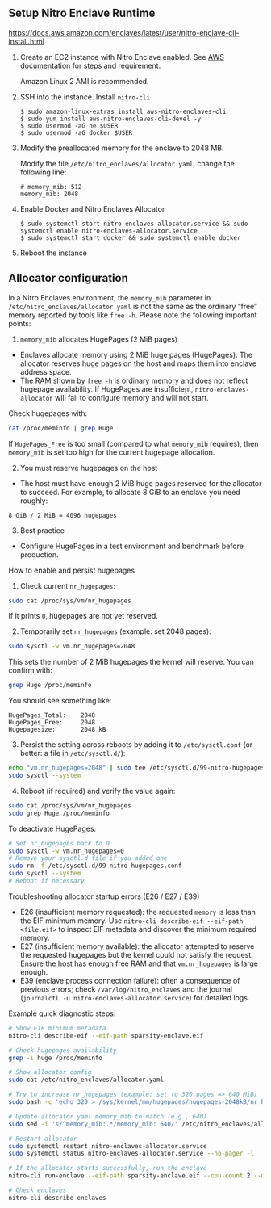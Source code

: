 ## Setup Nitro Enclave Runtime

  https://docs.aws.amazon.com/enclaves/latest/user/nitro-enclave-cli-install.html
  

1. Create an EC2 instance with Nitro Enclave enabled. See [AWS documentation](https://docs.aws.amazon.com/enclaves/latest/user/create-enclave.html) for steps and requirement.

   Amazon Linux 2 AMI is recommended.

1. SSH into the instance. Install `nitro-cli`

   ```
   $ sudo amazon-linux-extras install aws-nitro-enclaves-cli
   $ sudo yum install aws-nitro-enclaves-cli-devel -y
   $ sudo usermod -aG ne $USER
   $ sudo usermod -aG docker $USER
   ```

1. Modify the preallocated memory for the enclave to 2048 MB.

   Modify the file `/etc/nitro_enclaves/allocator.yaml`, change the following line:

   ```
   # memory_mib: 512
   memory_mib: 2048
   ```

1. Enable Docker and Nitro Enclaves Allocator

   ```
   $ sudo systemctl start nitro-enclaves-allocator.service && sudo systemctl enable nitro-enclaves-allocator.service
   $ sudo systemctl start docker && sudo systemctl enable docker
   ```

1. Reboot the instance

## Allocator configuration

In a Nitro Enclaves environment, the `memory_mib` parameter in `/etc/nitro_enclaves/allocator.yaml` is not the same as the ordinary “free” memory reported by tools like `free -h`. Please note the following important points:

1) `memory_mib` allocates HugePages (2 MiB pages)

- Enclaves allocate memory using 2 MiB huge pages (HugePages). The allocator reserves huge pages on the host and maps them into enclave address space.
- The RAM shown by `free -h` is ordinary memory and does not reflect hugepage availability. If HugePages are insufficient, `nitro-enclaves-allocator` will fail to configure memory and will not start.

Check hugepages with:

```bash
cat /proc/meminfo | grep Huge
```

If `HugePages_Free` is too small (compared to what `memory_mib` requires), then `memory_mib` is set too high for the current hugepage allocation.

2) You must reserve hugepages on the host

- The host must have enough 2 MiB huge pages reserved for the allocator to succeed. For example, to allocate 8 GiB to an enclave you need roughly:

```
8 GiB / 2 MiB = 4096 hugepages
```

3) Best practice

- Configure HugePages in a test environment and benchmark before production.

How to enable and persist hugepages

1. Check current `nr_hugepages`:

```bash
sudo cat /proc/sys/vm/nr_hugepages
```

If it prints `0`, hugepages are not yet reserved.

2. Temporarily set `nr_hugepages` (example: set 2048 pages):

```bash
sudo sysctl -w vm.nr_hugepages=2048
```

This sets the number of 2 MiB hugepages the kernel will reserve. You can confirm with:

```bash
grep Huge /proc/meminfo
```

You should see something like:

```
HugePages_Total:    2048
HugePages_Free:     2048
Hugepagesize:       2048 kB
```

3. Persist the setting across reboots by adding it to `/etc/sysctl.conf` (or better: a file in `/etc/sysctl.d/`):

```bash
echo "vm.nr_hugepages=2048" | sudo tee /etc/sysctl.d/99-nitro-hugepages.conf
sudo sysctl --system
```

4. Reboot (if required) and verify the value again:

```bash
sudo cat /proc/sys/vm/nr_hugepages
sudo grep Huge /proc/meminfo
```

To deactivate HugePages:

```bash
# Set nr_hugepages back to 0
sudo sysctl -w vm.nr_hugepages=0
# Remove your sysctl.d file if you added one
sudo rm -f /etc/sysctl.d/99-nitro-hugepages.conf
sudo sysctl --system
# Reboot if necessary
```

Troubleshooting allocator startup errors (E26 / E27 / E39)

- E26 (insufficient memory requested): the requested `memory` is less than the EIF minimum memory. Use `nitro-cli describe-eif --eif-path <file.eif>` to inspect EIF metadata and discover the minimum required memory.
- E27 (insufficient memory available): the allocator attempted to reserve the requested hugepages but the kernel could not satisfy the request. Ensure the host has enough free RAM and that `vm.nr_hugepages` is large enough.
- E39 (enclave process connection failure): often a consequence of previous errors; check `/var/log/nitro_enclaves` and the journal (`journalctl -u nitro-enclaves-allocator.service`) for detailed logs.

Example quick diagnostic steps:

```bash
# Show EIF minimum metadata
nitro-cli describe-eif --eif-path sparsity-enclave.eif

# Check hugepages availability
grep -i huge /proc/meminfo

# Show allocator config
sudo cat /etc/nitro_enclaves/allocator.yaml

# Try to increase nr_hugepages (example: set to 320 pages => 640 MiB)
sudo bash -c 'echo 320 > /sys/kernel/mm/hugepages/hugepages-2048kB/nr_hugepages' || true

# Update allocator.yaml memory_mib to match (e.g., 640)
sudo sed -i 's/^memory_mib:.*/memory_mib: 640/' /etc/nitro_enclaves/allocator.yaml

# Restart allocator
sudo systemctl restart nitro-enclaves-allocator.service
sudo systemctl status nitro-enclaves-allocator.service --no-pager -l

# If the allocator starts successfully, run the enclave
nitro-cli run-enclave --eif-path sparsity-enclave.eif --cpu-count 2 --memory 640 --debug-mode

# Check enclaves
nitro-cli describe-enclaves
```